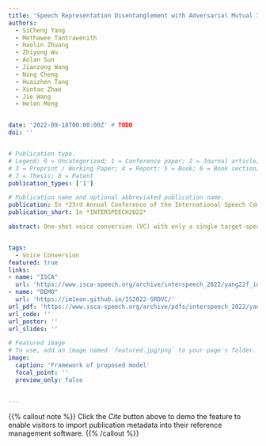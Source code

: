 ```yaml
---
title: 'Speech Representation Disentanglement with Adversarial Mutual Information Learning for One-shot Voice Conversion'
authors:
  - SiCheng Yang
  - Methawee Tantrawenith
  - Haolin Zhuang
  - Zhiyong Wu
  - Aolan Sun
  - Jianzong Wang
  - Ning Cheng
  - Huaizhen Tang
  - Xintao Zhao
  - Jie Wang
  - Helen Meng


date: '2022-09-18T00:00:00Z' # TODO
doi: ''


# Publication type.
# Legend: 0 = Uncategorized; 1 = Conference paper; 2 = Journal article;
# 3 = Preprint / Working Paper; 4 = Report; 5 = Book; 6 = Book section;
# 7 = Thesis; 8 = Patent
publication_types: ['1']

# Publication name and optional abbreviated publication name.
publication: In *23rd Annual Conference of the International Speech Communication Association*
publication_short: In *INTERSPEECH2022*

abstract: One-shot voice conversion (VC) with only a single target-speaker speech for reference has become a new research direction. Existing works generally disentangle timbre, while information about pitch, rhythm and content is still mixed together. To perform one-shot VC effectively with further disentangling these speech components, we employ random resampling for pitch and content encoder and use the variational contrastive log-ratio upper bound of mutual information and gradient reversal layer based adversarial mutual information learning to ensure the different parts of the latent space containing only the desired disentanglement during training. Experiments on the VCTK dataset show the model is a state-of-the-art one-shot VC framework in terms of naturalness and intellgibility of converted speech. In addition, we can transfer style of one-shot VC on timbre, pitch and rhythm separately by speech representation disentanglement. Our code, pre-trained models and demo are available at https://im1eon.github.io/IS2022-SRDVC/.


tags:
  - Voice Conversion
featured: true
links:
- name: "ISCA"
  url: 'https://www.isca-speech.org/archive/interspeech_2022/yang22f_interspeech.html'
- name: "DEMO"
  url: 'https://im1eon.github.io/IS2022-SRDVC/'
url_pdf: 'https://www.isca-speech.org/archive/pdfs/interspeech_2022/yang22f_interspeech.pdf'
url_code: ''
url_poster: ''
url_slides: ''

# Featured image
# To use, add an image named `featured.jpg/png` to your page's folder.
image:
  caption: 'Framework of proposed model'
  focal_point: ''
  preview_only: false


---
```


{{% callout note %}}
Click the _Cite_ button above to demo the feature to enable visitors to import publication metadata into their reference management software.
{{% /callout %}}

